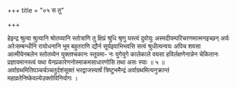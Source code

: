 +++
title = "०५ स तु"

+++

हेइन्द्र श्रुत्या श्रुत्यानि श्रोतव्यानि स्तोत्राणि तु क्षिप्रं श्रुधि श्रृणु यस्त्वं दुवोयुः अस्मदीयम्परिचरणमात्मनइच्छन् अर्यः अरेःसम्बन्धीनि रायोधनानि भूम बहुतराणि द्यौर्न सूर्यइवाभिभवसि सत्वं श्रुधीत्यन्वयः अपिच शवसा आत्मीयेनबलेन स्तोतव्येन युक्तश्चकानः स्तूयमा- नः युगेयुगे कालेकाले वयसा हविर्लक्षणेनान्नेन चेकितानः प्रज्ञायमानस्त्वं यथा येनप्रकारेणनोस्माकमसाधारणोसि तथा असः स्याः ॥ ५ ॥अर्वाग्रथमितिपञ्चर्चञ्चतुर्दशंसूक्तं भरद्वाजस्यार्षं त्रिष्टुभमैन्द्रं अर्वाग्रथमित्यनुक्रान्तं महाव्रतेनिष्केवल्येउक्तोविनियोगः ।